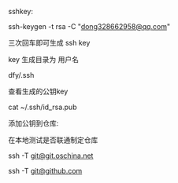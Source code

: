 sshkey:

ssh-keygen -t rsa -C "dong328662958@qq.com"

三次回车即可生成 ssh key

key 生成目录为 用户名

dfy/.ssh

查看生成的公钥key

cat ~/.ssh/id\_rsa.pub



添加公钥到仓库: 



在本地测试是否联通制定仓库

ssh -T git@git.oschina.net

ssh -T git@github.com

